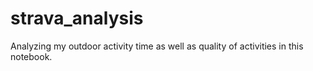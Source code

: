 # strava_analysis
Analyzing my outdoor activity time as well as quality of activities in this notebook.
